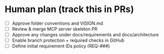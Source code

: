 # Human plan (track this in PRs)

- [ ] Approve folder conventions and VISION.md
- [ ] Review & merge MCP server skeleton PR
- [ ] Approve any changes under docs/requirements and docs/architecture
- [ ] Enable branch protection + required checks in GitHub
- [ ] Define initial requirement IDs policy (REQ-###)
